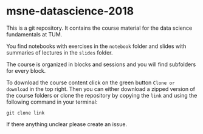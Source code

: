 # msne-datascience-2018
This is a git repository. It contains the course material for the data science
fundamentals at TUM.

You find notebooks with exercises in the `notebook` folder and slides with
summaries of lectures in the `slides` folder.

The course is organized in blocks and sessions and you will find subfolders for
every block.

To download the course content click on the green button `Clone or download` in
the top right. Then you can either download a zipped version of the course
folders or clone the repository by copying the `link` and using the following
command in your terminal:

`git clone link`

If there anything unclear please create an issue. 
